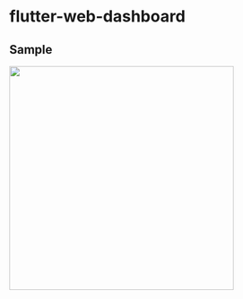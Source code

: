 # flutter-web-dashboard

## Sample 
<p float="left">
<img src="https://github.com/rodri2d2/flutter-web-dashboard/blob/main/demo/dashboard-demo.gif" width="400" />
<br />